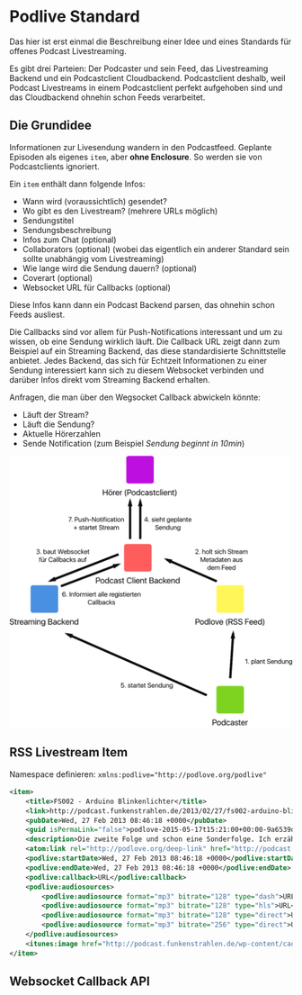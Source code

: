 # Podlive Standard

Das hier ist erst einmal die Beschreibung einer Idee und eines Standards für offenes Podcast Livestreaming.

Es gibt drei Parteien: Der Podcaster und sein Feed, das Livestreaming Backend und ein Podcastclient Cloudbackend. Podcastclient deshalb, weil Podcast Livestreams in einem Podcastclient perfekt aufgehoben sind und das Cloudbackend ohnehin schon Feeds verarbeitet.

## Die Grundidee
Informationen zur Livesendung wandern in den Podcastfeed. Geplante Episoden als eigenes `item`, aber **ohne Enclosure**. So werden sie von Podcastclients ignoriert.

Ein `item` enthält dann folgende Infos:

* Wann wird (voraussichtlich) gesendet?
* Wo gibt es den Livestream? (mehrere URLs möglich)
* Sendungstitel
* Sendungsbeschreibung
* Infos zum Chat (optional)
* Collaborators (optional) (wobei das eigentlich ein anderer Standard sein sollte unabhängig vom Livestreaming)
* Wie lange wird die Sendung dauern? (optional)
* Coverart (optional)
* Websocket URL für Callbacks (optional)

Diese Infos kann dann ein Podcast Backend parsen, das ohnehin schon Feeds ausliest.

Die Callbacks sind vor allem für Push-Notifications interessant und um zu wissen, ob eine Sendung wirklich läuft. Die Callback URL zeigt dann zum Beispiel auf ein Streaming Backend, das diese standardisierte Schnittstelle anbietet. Jedes Backend, das sich für Echtzeit Informationen zu einer Sendung interessiert kann sich zu diesem Websocket verbinden und darüber Infos direkt vom Streaming Backend erhalten.

Anfragen, die man über den Wegsocket Callback abwickeln könnte:

* Läuft der Stream?
* Läuft die Sendung?
* Aktuelle Hörerzahlen
* Sende Notification (zum Beispiel *Sendung beginnt in 10min*)

![Grafik](Grafik.png)

## RSS Livestream Item

Namespace definieren: `xmlns:podlive="http://podlove.org/podlive"`

```xml
<item>
    <title>FS002 - Arduino Blinkenlichter</title>
    <link>http://podcast.funkenstrahlen.de/2013/02/27/fs002-arduino-blinkenlichter/</link>
    <pubDate>Wed, 27 Feb 2013 08:46:18 +0000</pubDate>
    <guid isPermaLink="false">podlove-2015-05-17t15:21:00+00:00-9a6539d4d72f6e7</guid>
    <description>Die zweite Folge und schon eine Sonderfolge. Ich erzähle von meinem Arduino Projekt, an dem ich die letzten Tage gebastelt habe. Dabei versuche ich zu erklären wie man die LED-Leuchtleisten von IKEA an den Arduino anschließen kann, welche Bauteile man dafür braucht und wie ich es geschafft habe, dass man die Farbe der LEDs dann mit dem iPhone steuern kann. Durch die simple API bieten sich nun unendlich viele Möglichkeiten.</description>
    <atom:link rel="http://podlove.org/deep-link" href="http://podcast.funkenstrahlen.de/2013/02/27/fs002-arduino-blinkenlichter/#" />
    <podlive:startDate>Wed, 27 Feb 2013 08:46:18 +0000</podlive:startDate>
    <podlive:endDate>Wed, 27 Feb 2013 08:46:18 +0000</podlive:endDate>
    <podlive:callback>URL</podlive:callback>
    <podlive:audiosources>
        <podlive:audiosource format="mp3" bitrate="128" type="dash">URL</podlive:audiosource>
        <podlive:audiosource format="mp3" bitrate="128" type="hls">URL</podlive:audiosource>
        <podlive:audiosource format="mp3" bitrate="128" type="direct">URL</podlive:audiosource>
        <podlive:audiosource format="mp3" bitrate="256" type="direct">URL</podlive:audiosource>
    </podlive:audiosources>
    <itunes:image href="http://podcast.funkenstrahlen.de/wp-content/cache/podlove/fe/cf0a7a7dfb680f8da110c73274b623/fs002-arduino-blinkenlichter_original.png" />
</item>
```

## Websocket Callback API

